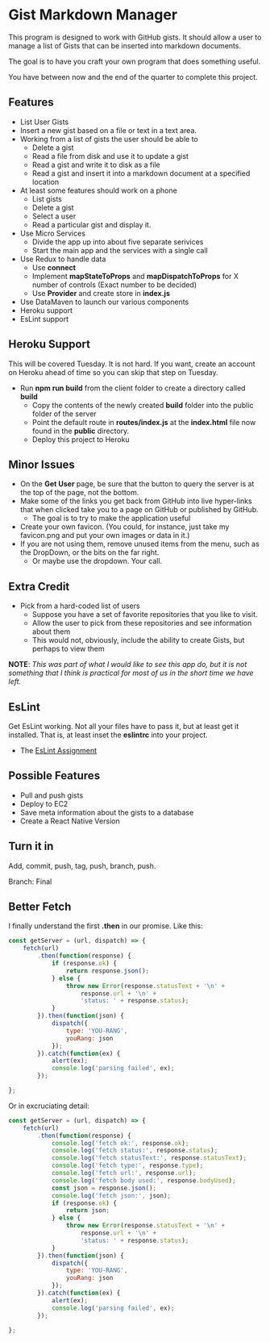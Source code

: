 # Gist Markdown Manager

This program is designed to work with GitHub gists. It should allow a user to manage a list of Gists that can be inserted into markdown documents.

The goal is to have you craft your own program that does something useful.

You have between now and the end of the quarter to complete this project.

## Features

- List User Gists
- Insert a new gist based on a file or text in a text area.
- Working from a list of gists the user should be able to
  - Delete a gist
  - Read a file from disk and use it to update a gist
  - Read a gist and write it to disk as a file
  - Read a gist and insert it into a markdown document at a specified location
- At least some features should work on a phone
  - List gists
  - Delete a gist
  - Select a user
  - Read a particular gist and display it.
- Use Micro Services
  - Divide the app up into about five separate serivices
  - Start the main app and the services with a single call
- Use Redux to handle data
  - Use **connect**
  - Implement **mapStateToProps** and **mapDispatchToProps** for X number of controls (Exact number to be decided)
  - Use **Provider** and create store in **index.js**
- Use DataMaven to launch our various components
- Heroku support
- EsLint support

## Heroku Support

This will be covered Tuesday. It is not hard. If you want, create an account on Heroku ahead of time so you can skip that step on Tuesday.

- Run **npm run build** from the client folder to create a directory called **build**
  - Copy the contents of the newly created **build** folder into the public folder of the server
  - Point the default route in **routes/index.js** at the **index.html** file now found in the **public** directory.
  - Deploy this project to Heroku

## Minor Issues

- On the **Get User** page, be sure that the button to query the server is at the top of the page, not the bottom.
- Make some of the links you get back from GitHub into live hyper-links that when clicked take you to a page on GitHub or published by GitHub.
  - The goal is to try to make the application useful
- Create your own favicon. (You could, for instance, just take my favicon.png and put your own images or data in it.)
- If you are not using them, remove unused items from the menu, such as the DropDown, or the bits on the far right.
  - Or maybe use the dropdown. Your call.

## Extra Credit

- Pick from a hard-coded list of users
  - Suppose you have a set of favorite repositories that you like to visit.
  - Allow the user to pick from these repositories and see information about them
  - This would not, obviously, include the ability to create Gists, but perhaps to view them

**NOTE**: _This was part of what I would like to see this app do, but it is not something that I think is practical for most of us in the short time we have left._

## EsLint

Get EsLint working. Not all your files have to pass it, but at least get it installed. That is, at least inset the **eslintrc** into your project.

- The [EsLint Assignment][eslint]

[eslint]: http://www.ccalvert.net/books/CloudNotes/Assignments/React/ReactEsLint.html

## Possible Features

- Pull and push gists
- Deploy to EC2
- Save meta information about the gists to a database
- Create a React Native Version

## Turn it in

Add, commit, push, tag, push, branch, push.

Branch: Final

## Better Fetch

I finally understand the first **.then** in our promise. Like this:

```javascript
const getServer = (url, dispatch) => {
    fetch(url)
        .then(function(response) {
            if (response.ok) {
                return response.json();
            } else {
                throw new Error(response.statusText + '\n' +
                    response.url + '\n' +
                    'status: ' + response.status);
            }
        }).then(function(json) {
            dispatch({
                type: 'YOU-RANG',
                youRang: json
            });
        }).catch(function(ex) {
            alert(ex);
            console.log('parsing failed', ex);
        });

};
```

Or in excruciating detail:

```javascript
const getServer = (url, dispatch) => {
    fetch(url)
        .then(function(response) {
            console.log('fetch ok:', response.ok);
            console.log('fetch status:', response.status);
            console.log('fetch statusText:', response.statusText);
            console.log('fetch type:', response.type);
            console.log('fetch url:', response.url);
            console.log('fetch body used:', response.bodyUsed);
            const json = response.json();
            console.log('fetch json:', json);
            if (response.ok) {
                return json;
            } else {
                throw new Error(response.statusText + '\n' +
                    response.url + '\n' +
                    'status: ' + response.status);
            }
        }).then(function(json) {
            dispatch({
                type: 'YOU-RANG',
                youRang: json
            });
        }).catch(function(ex) {
            alert(ex);
            console.log('parsing failed', ex);
        });

};
```
